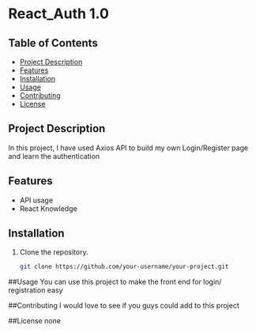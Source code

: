 # React_Auth 1.0


## Table of Contents

- [Project Description](#project-description)
- [Features](#features)
- [Installation](#installation)
- [Usage](#usage)
- [Contributing](#contributing)
- [License](#license)

## Project Description

In this project, I have used Axios API to build my own Login/Register page and learn the authentication

## Features

- API usage
- React Knowledge

## Installation

1. Clone the repository.
   ```bash
   git clone https://github.com/your-username/your-project.git

##Usage
You can use this project to make the front end for login/ registration easy

##Contributing
I would love to see if you guys could add to this project

##License
none

